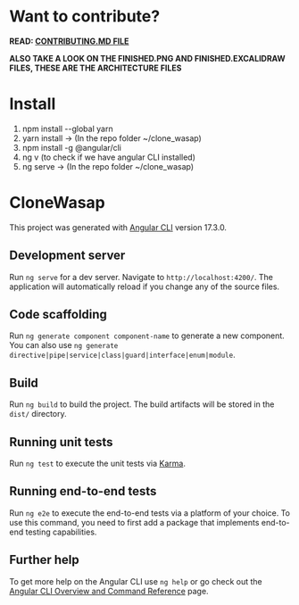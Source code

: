 # Want to contribute?
**READ: [CONTRIBUTING.MD FILE](https://github.com/andresito1969/clone_wasap/blob/main/contributing.md)**

**ALSO TAKE A LOOK ON THE FINISHED.PNG AND FINISHED.EXCALIDRAW FILES, THESE ARE THE ARCHITECTURE FILES** 


# Install
1. npm install --global yarn
2. yarn install -> (In the repo folder ~/clone_wasap)
3. npm install -g @angular/cli
4. ng v (to check if we have angular CLI installed)
5. ng serve -> (In the repo folder ~/clone_wasap)

# CloneWasap

This project was generated with [Angular CLI](https://github.com/angular/angular-cli) version 17.3.0.

## Development server

Run `ng serve` for a dev server. Navigate to `http://localhost:4200/`. The application will automatically reload if you change any of the source files.

## Code scaffolding

Run `ng generate component component-name` to generate a new component. You can also use `ng generate directive|pipe|service|class|guard|interface|enum|module`.

## Build

Run `ng build` to build the project. The build artifacts will be stored in the `dist/` directory.

## Running unit tests

Run `ng test` to execute the unit tests via [Karma](https://karma-runner.github.io).

## Running end-to-end tests

Run `ng e2e` to execute the end-to-end tests via a platform of your choice. To use this command, you need to first add a package that implements end-to-end testing capabilities.

## Further help

To get more help on the Angular CLI use `ng help` or go check out the [Angular CLI Overview and Command Reference](https://angular.io/cli) page.
